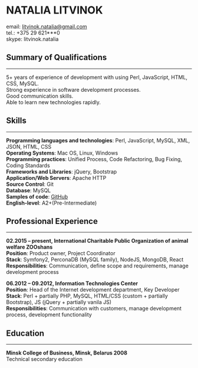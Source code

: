 # NATALIA LITVINOK
email: litvinok.natalia@gmail.com  
tel.: +375 29 621***0  
skype: litvinok.natalia  

## Summary of Qualifications 
***
5+ years of experience of development with using Perl, JavaScript, HTML, CSS, MySQL.  
Strong experience in software development processes.  
Good communication skills.  
Able to learn new technologies rapidly.  

## Skills
***
**Programming languages and technologies**:  Perl, JavaScript, MySQL, XML, JSON, HTML, CSS  
**Operating Systems**: Mac OS, Linux, Windows  
**Programming practices**: Unified Process, Code Refactoring, Bug Fixing, Coding Standards   
**Frameworks and Libraries**: jQuery, Bootstrap  
**Application/Web Servers**: Apache HTTP  
**Source Control**: Git  
**Database**: MySQL  
**Samples of code**: [GitHub](https://github.com/miniLampa)  
**English-level**: A2+(Pre-Intermediate)

## Professional Experience
***
**02.2015 – present, International Charitable Public Organization of animal welfare ZOOshans**  
**Position**: Product owner, Project Coordinator  
**Stack**: Symfony2, PerconaDB (MySQL family), NodeJS, MongoDB, React  
**Responsibilities**: Communication, define scope and requirements, manage development process  

**06.2012 – 09.2012, Information Technologies Center**  
**Position**: Head of the Internet development department, Key Developer  
**Stack**: Perl + partially PHP, MySQL, HTML/CSS (custom + partially Bootstrap), JS (jQuery + partially vanila JS)  
**Responsibilities**: Communication with customers, manage development process, development functionality  

## Education
***
**Minsk College of Business, Minsk, Belarus	 2008**  
Technical secondary education
